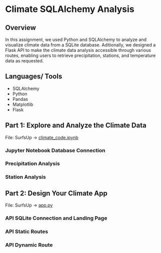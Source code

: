 # Climate SQLAlchemy Analysis

## Overview 
In this assignment, we used Python and SQLAlchemy to analyze and visualize climate data from a SQLite database. Aditionally, we designed a Flask API to make the climate data analysis accessible through various routes, enabling users to retrieve precipitation, stations, and temperature data as requested. 

## Languages/ Tools 
- SQLAlchemy
- Python
- Pandas
- Matplotlib
- Flask

## Part 1: Explore and Analyze the Climate Data
File: SurfsUp → [climate_code.ipynb](SurfsUp/climate_code.ipynb)

### Jupyter Notebook Database Connection

### Precipitation Analysis 

### Station Analysis 

## Part 2: Design Your Climate App
File: SurfsUp → [app.py](SurfsUp/app.py)

### API SQLite Connection and Landing Page 

### API Static Routes 

### API Dynamic Route 



